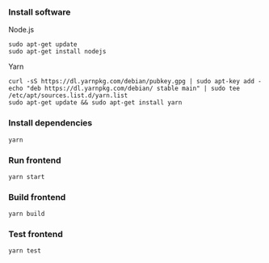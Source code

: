 ### Install software

Node.js
```
sudo apt-get update
sudo apt-get install nodejs
```

Yarn
```
curl -sS https://dl.yarnpkg.com/debian/pubkey.gpg | sudo apt-key add -echo "deb https://dl.yarnpkg.com/debian/ stable main" | sudo tee /etc/apt/sources.list.d/yarn.list
sudo apt-get update && sudo apt-get install yarn
```

### Install dependencies

```
yarn
```

### Run frontend

```
yarn start
```

### Build frontend

```
yarn build
```

### Test frontend
```
yarn test
```
